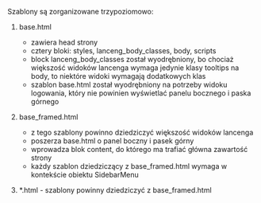 Szablony są zorganizowane trzypoziomowo:

1. base.html
    - zawiera head strony
    - cztery bloki: styles, lanceng_body_classes, body, scripts
    - block lanceng_body_classes został wyodrębniony, bo chociaż większość widoków
        lancenga wymaga jedynie klasy tooltips na body, to niektóre widoki wymagają
        dodatkowych klas
    - szablon base.html został wyodrębniony na potrzeby widoku logowania, który
        nie powinien wyświetlać panelu bocznego i paska górnego

2. base_framed.html
    - z tego szablony powinno dziedziczyć większość widoków lancenga
    - poszerza base.html o panel boczny i pasek górny
    - wprowadza blok content, do którego ma trafiać główna zawartość strony
    - każdy szablon dziedziczący z base_framed.html wymaga w kontekście obiektu
        SidebarMenu

3. *.html - szablony powinny dziedziczyć z base_framed.html
